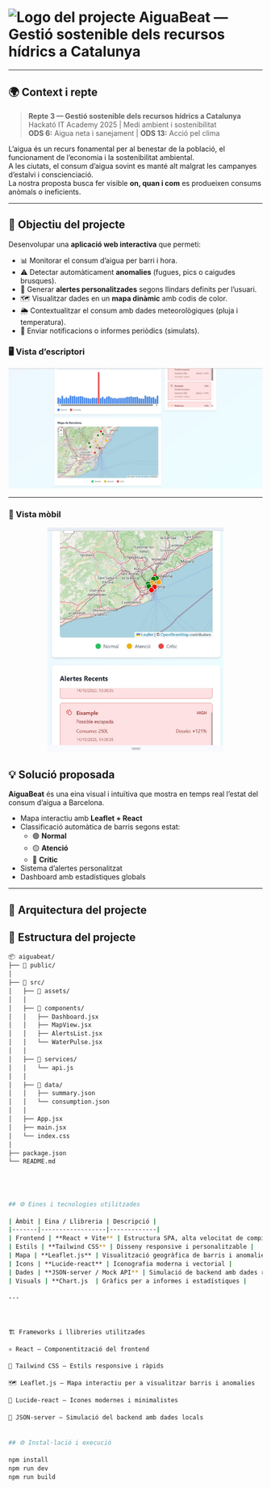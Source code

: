 # ![Logo del projecte](./src/assets/logo.png) AiguaBeat — Gestió sostenible dels recursos hídrics a Catalunya


---

## 🌍 Context i repte

> **Repte 3 — Gestió sostenible dels recursos hídrics a Catalunya**  
> Hackató IT Academy 2025 | Medi ambient i sostenibilitat  
> **ODS 6:** Aigua neta i sanejament | **ODS 13:** Acció pel clima

L’aigua és un recurs fonamental per al benestar de la població, el funcionament de l’economia i la sostenibilitat ambiental.  
A les ciutats, el consum d’aigua sovint es manté alt malgrat les campanyes d’estalvi i conscienciació.  
La nostra proposta busca fer visible **on, quan i com** es produeixen consums anòmals o ineficients.

---

## 🚀 Objectiu del projecte

Desenvolupar una **aplicació web interactiva** que permeti:

- 📊 Monitorar el consum d’aigua per barri i hora.
- ⚠️ Detectar automàticament **anomalies** (fugues, pics o caigudes brusques).
- 💬 Generar **alertes personalitzades** segons llindars definits per l’usuari.
- 🗺️ Visualitzar dades en un **mapa dinàmic** amb codis de color.
- 🌦️ Contextualitzar el consum amb dades meteorològiques (pluja i temperatura).
- 📧 Enviar notificacions o informes periòdics (simulats).

### 🖥️ Vista d’escriptori  
<p align="center">
  <img src="./src/assets/Imagen12.png" alt="AiguaMap - Vista d'escriptori" width="800"/>
</p>

---

### 📱 Vista mòbil  
<p align="center">
  <img src="./src/assets/Imagen11.png" alt="AiguaMap - Vista mòbil" width="350"/>
</p>

## 💡 Solució proposada

**AiguaBeat** és una eina visual i intuïtiva que mostra en temps real l’estat del consum d’aigua a Barcelona.

- Mapa interactiu amb **Leaflet + React**
- Classificació automàtica de barris segons estat:
  - 🟢 **Normal**
  - 🟡 **Atenció**
  - 🔴 **Crític**
- Sistema d’alertes personalitzat
- Dashboard amb estadístiques globals

---

## 🧭 Arquitectura del projecte


## 📁 Estructura del projecte

```bash
📦 aiguabeat/
├── 📁 public/                     
│
├── 📁 src/                        
│   ├── 📁 assets/                             
│   │
│   ├── 📁 components/             
│   │   ├── Dashboard.jsx         
│   │   ├── MapView.jsx           
│   │   ├── AlertsList.jsx         
│   │   └── WaterPulse.jsx         
│   │
│   ├── 📁 services/               
│   │   └── api.js                
│   │
│   ├── 📁 data/                   
│   │   ├── summary.json           
│   │   └── consumption.json       
│   │
│   ├── App.jsx                    
│   ├── main.jsx                   
│   └── index.css                  
│
├── package.json                  
└── README.md                     




## ⚙️ Eines i tecnologies utilitzades

| Àmbit | Eina / Llibreria | Descripció |
|-------|------------------|-------------|
| Frontend | **React + Vite** | Estructura SPA, alta velocitat de compilació |
| Estils | **Tailwind CSS** | Disseny responsive i personalitzable |
| Mapa | **Leaflet.js** | Visualització geogràfica de barris i anomalies |
| Icons | **Lucide-react** | Iconografia moderna i vectorial |
| Dades | **JSON-server / Mock API** | Simulació de backend amb dades reals o falses |
| Visuals | **Chart.js  | Gràfics per a informes i estadístiques |

---



🏗️ Frameworks i llibreries utilitzades

⚛️ React — Componentització del frontend

💨 Tailwind CSS — Estils responsive i ràpids

🗺️ Leaflet.js — Mapa interactiu per a visualitzar barris i anomalies

🧩 Lucide-react — Icones modernes i minimalistes

💾 JSON-server — Simulació del backend amb dades locals


## ⚙️ Instal·lació i execució

npm install
npm run dev
npm run build
